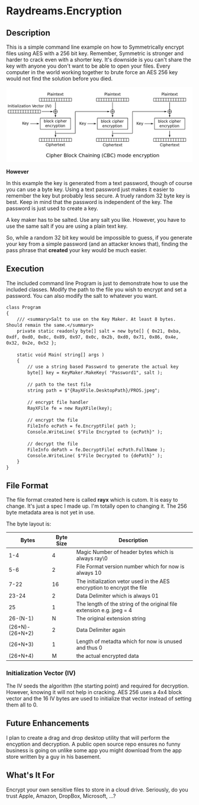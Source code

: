 # Raydreams.Encryption

## Description

This is a simple command line example on how to Symmetrically encrypt files using AES with a 256 bit key. Remember, Symmetric is stronger and harder to crack even with a shorter key. It's downside is you can't share the key with anyone you don't want to be able to open your files. Every computer in the world working together to brute force an AES 256 key would not find the solution before you died.

![AES Algorithm](./readme/aes.png)

**However**

In this example the key is generated from a text password, though of course you can use a byte key. Using a text password just makes it easier to remember the key but probably less secure. A truely random 32 byte key is best. Keep in mind that the password is independent of the key. The password is just used to create a key.

A key maker has to be salted. Use any salt you like. However, you have to use the same salt if you are using a plain text key.

So, while a random 32 bit key would be impossible to guess, if you generate your key from a simple password (and an attacker knows that), finding the pass phrase that **created** your key would be much easier.

## Execution

The included command line Program is just to demonstrate how to use the included classes. Modify the path to the file you wish to encrypt and set a password. You can also modify the salt to whatever you want.

```
class Program
{
    /// <summary>Salt to use on the Key Maker. At least 8 bytes. Should remain the same.</summary>
    private static readonly byte[] salt = new byte[] { 0x21, 0xba, 0xdf, 0xd0, 0x8c, 0x89, 0x97, 0x0c, 0x2b, 0xd0, 0x71, 0x86, 0x4e, 0x32, 0x2e, 0x52 };

    static void Main( string[] args )
    {
        // use a string based Password to generate the actual key
        byte[] key = KeyMaker.MakeKey( "Password1", salt );

        // path to the test file
        string path = $"{RayXFile.DesktopPath}/PROS.jpeg";

        // encrypt file handler
        RayXFile fe = new RayXFile(key);

        // encrypt the file
        FileInfo ecPath = fe.EncryptFile( path );
        Console.WriteLine( $"File Encrypted to {ecPath}" );

        // decrypt the file
        FileInfo dePath = fe.DecryptFile( ecPath.FullName );
        Console.WriteLine( $"File Decrypted to {dePath}" );
    }
}

```

## File Format

The file format created here is called **rayx** which is cutom. It is easy to change. It's just a spec I made up. I'm totally open to changing it. The 256 byte metadata area is not yet in use.

The byte layout is:

| Bytes | Byte Size | Description |
|-------|-----------|-------------|
| 1-4 | 4 | Magic Number of header bytes which is always ray\0 |
| 5-6 | 2 | File Format version number which for now is always 10 |
| 7-22 | 16 | The initialization vetor used in the AES encryption to encrypt the file |
| 23-24 | 2 | Data Delimiter which is always 01 |
| 25 | 1 | The length of the string of the original file extension e.g. jpeg = 4 |
| 26-(N-1) | N |The original extension string
| (26+N)-(26+N+2) | 2 | Data Delimiter again |
| (26+N+3) | 1 | Length of metadta which for now is unused and thus 0
| (26+N+4) | M | the actual encrypted data |

### Initialization Vector (IV)
The IV seeds the algorithm (the starting point) and required for decryption. However, knowing it will not help in cracking. AES 256 uses a 4x4 block vector and the 16 IV bytes are used to initialize that vector instead of setting them all to 0.

## Future Enhancements

I plan to create a drag and drop desktop utility that will perform the encyption and decryption. A public open source repo ensures no funny business is going on unlike some app you might download from the app store written by a guy in his basement.

## What's It For

Encrypt your own sensitive files to store in a cloud drive. Seriously, do you trust Apple, Amazon, DropBox, Microsoft, ...?